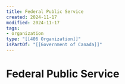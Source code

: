 ```yaml
---
title: Federal Public Service
created: 2024-11-17
modified: 2024-11-17
tags: 
- organization
type: "[[406 Organization]]"
isPartOf: "[[Government of Canada]]"
---
```

# Federal Public Service

